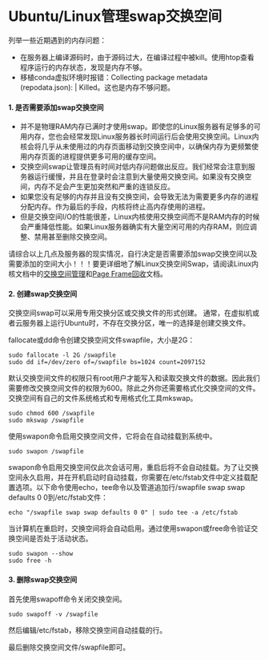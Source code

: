 # Ubuntu/Linux管理swap交换空间

列举一些近期遇到的内存问题：

- 在服务器上编译源码时，由于源码过大，在编译过程中被kill。使用htop查看程序运行的内存状态，发现是内存不够。
- 移植conda虚拟环境时报错：Collecting package metadata (repodata.json): | Killed。这也是内存不够问题。

#### 1. 是否需要添加swap交换空间

- 并不是物理RAM内存已满时才使用swap。即使您的Linux服务器有足够多的可用内存，您也会经常发现Linux服务器长时间运行后会使用交换空间。Linux内核会将几乎从未使用过的内存页面移动到交换空间中，以确保内存为更频繁使用内存页面的进程提供更多可用的缓存空间。
- 交换空间swap让管理员有时间对低内存问题做出反应。我们经常会注意到服务器运行缓慢，并且在登录时会注意到大量使用交换空间。如果没有交换空间，内存不足会产生更加突然和严重的连锁反应。
- 如果您没有足够的内存并且没有交换空间，会导致无法为需要更多内存的进程分配内存。作为最后的手段，内核将终止高内存使用的进程。
- 但是交换空间I/O的性能很差，Linux内核使用交换空间而不是RAM内存的时候会严重降低性能。如果Linux服务器确实有大量空闲可用的内存RAM，则应调整、禁用甚至删除交换空间。

请综合以上几点及服务器的现实情况，自行决定是否需要添加swap交换空间以及需要添加的空间大小！！！要更详细地了解Linux交换空间Swap，请阅读Linux内核文档中的[交换空间管理](https://www.kernel.org/doc/gorman/html/understand/understand014.html)和[Page Frame回收](https://www.kernel.org/doc/gorman/html/understand/understand013.html)文档。

#### 2. 创建swap交换空间

交换空间swap可以采用专用交换分区或交换文件的形式创建。 通常，在虚拟机或者云服务器上运行Ubuntu时，不存在交换分区，唯一的选择是创建交换文件。

fallocate或dd命令创建交换空间文件swapfile，大小是2G：

```
sudo fallocate -l 2G /swapfile
sudo dd if=/dev/zero of=/swapfile bs=1024 count=2097152
```

默认交换空间文件的权限只有root用户才能写入和读取交换文件的数据。因此我们需要修改交换空间文件的权限为600。除此之外你还需要格式化交换空间的文件。交换空间有自己的文件系统格式和专用格式化工具mkswap。

```
sudo chmod 600 /swapfile
sudo mkswap /swapfile
```

使用swapon命令启用交换空间文件，它将会在自动挂载到系统中。

```
sudo swapon /swapfile
```

swapon命令启用交换空间仅此次会话可用，重启后将不会自动挂载。为了让交换空间永久启用，并在开机启动时自动挂载，你需要在/etc/fstab文件中定义挂载配置选项。以下命令使用echo，tee命令以及管道追加行/swapfile swap swap defaults 0 0到/etc/fstab文件：

```
echo "/swapfile swap swap defaults 0 0" | sudo tee -a /etc/fstab
```

当计算机在重启时，交换空间将会自动启用。通过使用swapon或free命令验证交换空间是否处于活动状态。

```
sudo swapon --show
sudo free -h
```

#### 3. 删除swap交换空间

首先使用swapoff命令关闭交换空间。

```
sudo swapoff -v /swapfile
```

然后编辑/etc/fstab，移除交换空间自动挂载的行。

最后删除交换空间文件/swapfile即可。